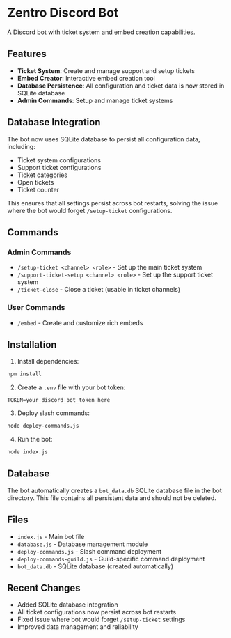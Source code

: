 # Zentro Discord Bot

A Discord bot with ticket system and embed creation capabilities.

## Features

- **Ticket System**: Create and manage support and setup tickets
- **Embed Creator**: Interactive embed creation tool
- **Database Persistence**: All configuration and ticket data is now stored in SQLite database
- **Admin Commands**: Setup and manage ticket systems

## Database Integration

The bot now uses SQLite database to persist all configuration data, including:

- Ticket system configurations
- Support ticket configurations  
- Ticket categories
- Open tickets
- Ticket counter

This ensures that all settings persist across bot restarts, solving the issue where the bot would forget `/setup-ticket` configurations.

## Commands

### Admin Commands
- `/setup-ticket <channel> <role>` - Set up the main ticket system
- `/support-ticket-setup <channel> <role>` - Set up the support ticket system
- `/ticket-close` - Close a ticket (usable in ticket channels)

### User Commands
- `/embed` - Create and customize rich embeds

## Installation

1. Install dependencies:
```bash
npm install
```

2. Create a `.env` file with your bot token:
```
TOKEN=your_discord_bot_token_here
```

3. Deploy slash commands:
```bash
node deploy-commands.js
```

4. Run the bot:
```bash
node index.js
```

## Database

The bot automatically creates a `bot_data.db` SQLite database file in the bot directory. This file contains all persistent data and should not be deleted.

## Files

- `index.js` - Main bot file
- `database.js` - Database management module
- `deploy-commands.js` - Slash command deployment
- `deploy-commands-guild.js` - Guild-specific command deployment
- `bot_data.db` - SQLite database (created automatically)

## Recent Changes

- Added SQLite database integration
- All ticket configurations now persist across bot restarts
- Fixed issue where bot would forget `/setup-ticket` settings
- Improved data management and reliability 